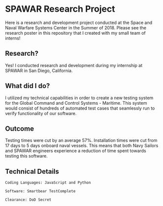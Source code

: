 # SPAWAR Research Project
Here is a research and development project conducted at the Space and Naval Warfare Systems Center in the Summer of 2018. Please see the research poster in this repository that I created with my small team of interns!

## Research?
Yes! I conducted research and development during my internship at SPAWAR in San Diego, California.

## What did I do?
I utilized my technical capabilities in order to create a new testing system for the Global Command and Control Systems - Maritime. This system would consist of hundreds of automated test cases that seamlessly run to verify functionality of our software.

## Outcome
Testing times were cut by an average 57%. Installation times were cut from 17 days to 5 days onboard naval vessels. This means that both Navy Sailors and SPAWAR engineers experience a reduction of time spent towards testing this software.

## Technical Details
```
Coding Languages: JavaScript and Python
```
```
Software: Smartbear TestComplete
```
```
Clearance: DoD Secret
```

